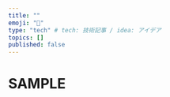 ```yaml
---
title: ""
emoji: "🙆"
type: "tech" # tech: 技術記事 / idea: アイデア
topics: []
published: false
---
```


# SAMPLE

``` txt:article_memo.txt:./article_memo.txt
```

``` js:helloWorld.js:./sample/helloWorld.js
```

``` md:README.md:../README.md
```
